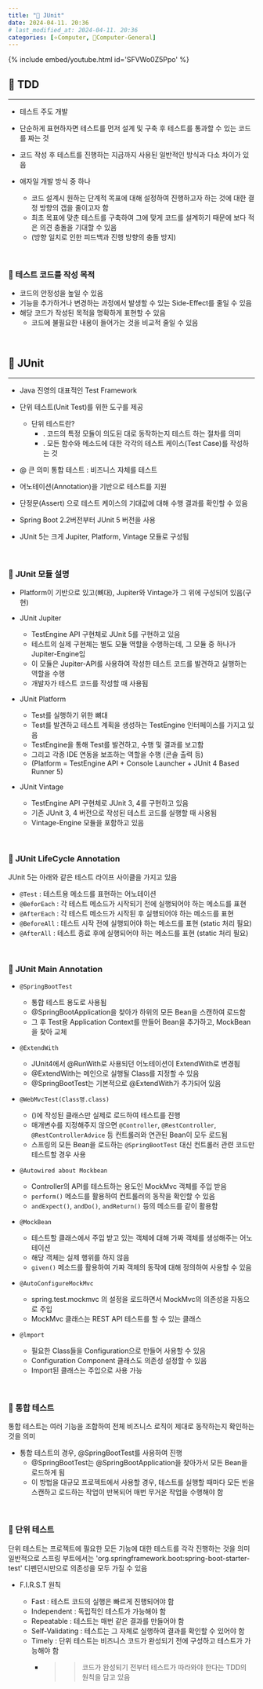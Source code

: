 ```yaml
---
title: "🌚 JUnit"
date: 2024-04-11. 20:36
# last_modified_at: 2024-04-11. 20:36
categories: [⭐Computer, 🌚Computer-General]
---
```


{% include embed/youtube.html id='SFVWo0Z5Ppo' %}

## **💫 TDD**

---

- 테스트 주도 개발

- 단순하게 표현하자면 테스트를 먼저 설계 및 구축 후 테스트를 통과할 수 있는 코드를 짜는 것
- 코드 작성 후 테스트를 진행하는 지금까지 사용된 일반적인 방식과 다소 차이가 있음
- 애자일 개발 방식 중 하나
  - 코드 설계시 원하는 단계적 목표에 대해 설정하여 진행하고자 하는 것에 대한 결정 방향의 갭을 줄이고자 함
  - 최초 목표에 맞춘 테스트를 구축하여 그에 맞게 코드를 설계하기 때문에 보다 적은 의견 충돌을 기대할 수 있음
  - (방향 일치로 인한 피드백과 진행 방향의 충돌 방지)
<br>

### **🫧 테스트 코드를 작성 목적**

- 코드의 안정성을 높일 수 있음
- 기능을 추가하거나 변경하는 과정에서 발생할 수 있는 Side-Effect를 줄일 수 있음
- 해당 코드가 작성된 목적을 명확하게 표현할 수 있음
  - 코드에 불필요한 내용이 들어가는 것을 비교적 줄일 수 있음
<br>

## **💫 JUnit**

---

- Java 진영의 대표적인 Test Framework
- 단위 테스트(Unit Test)를 위한 도구를 제공
  - 단위 테스트란?
    - . 코드의 특정 모듈이 의도된 대로 동작하는지 테스트 하는 절차를 의미
    - . 모든 함수와 메소드에 대한 각각의 테스트 케이스(Test Case)를 작성하는 것

- @ 큰 의미 통합 테스트 : 비즈니스 자체를 테스트
- 어노테이션(Annotation)을 기반으로 테스트를 지원
- 단정문(Assert) 으로 테스트 케이스의 기대값에 대해 수행 결과를 확인할 수 있음
- Spring Boot 2.2버전부터 JUnit 5 버전을 사용
- JUnit 5는 크게 Jupiter, Platform, Vintage 모듈로 구성됨
<br>

### **🫧 JUnit 모듈 설명**

- Platform이 기반으로 있고(뼈대), Jupiter와 Vintage가 그 위에 구성되어 있음(구현)

- JUnit Jupiter
  - TestEngine API 구현체로 JUnit 5를 구현하고 있음
  - 테스트의 실제 구현체는 별도 모듈 역할을 수행하는데, 그 모듈 중 하나가 Jupiter-Engine임
  - 이 모듈은 Jupiter-API를 사용하여 작성한 테스트 코드를 발견하고 실행하는 역할을 수행
  - 개발자가 테스트 코드를 작성할 때 사용됨

- JUnit Platform
  - Test를 실행하기 위한 뼈대
  - Test를 발견하고 테스트 계획을 생성하는 TestEngine 인터페이스를 가지고 있음
  - TestEngine을 통해 Test를 발견하고, 수행 및 결과를 보고함
  - 그리고 각종 IDE 연동을 보조하는 역할을 수행 (콘솔 출력 등)
  - (Platform = TestEngine API + Console Launcher + JUnit 4 Based Runner 5)

- JUnit Vintage
  - TestEngine API 구현체로 JUnit 3, 4를 구현하고 있음
  - 기존 JUnit 3, 4 버전으로 작성된 테스트 코드를 실행할 때 사용됨
  - Vintage-Engine 모듈을 포함하고 있음
<br>

### **🫧 JUnit LifeCycle Annotation**

JUnit 5는 아래와 같은 테스트 라이프 사이클을 가지고 있음

- `@Test` : 테스트용 메소드를 표현하는 어노테이션
- `@BeforEach` : 각 테스트 메소드가 시작되기 전에 실행되어야 하는 메소드를 표현
- `@AfterEach` : 각 테스트 메소드가 시작된 후 실행되어야 하는 메소드를 표현
- `@BeforeAll` : 테스트 시작 전에 실행되어야 하는 메소드를 표현 (static 처리 필요)
- `@AfterAll` : 테스트 종료 후에 실행되어야 하는 메소드를 표현 (static 처리 필요)
<br>

### **🫧 JUnit Main Annotation**

- `@SpringBootTest`
  - 통합 테스트 용도로 사용됨
  - @SpringBootApplication을 찾아가 하위의 모든 Bean을 스캔하여 로드함
  - 그 후 Test용 Application Context를 만들어 Bean을 추가하고, MockBean을 찾아 교체

- `@ExtendWith`
  - JUnit4에서 @RunWith로 사용되던 어노테이션이 ExtendWith로 변경됨
  - @ExtendWith는 메인으로 실행될 Class를 지정할 수 있음
  - @SpringBootTest는 기본적으로 @ExtendWith가 추가되어 있음

- `@WebMvcTest(Class명.class)`
  - ()에 작성된 클래스만 실제로 로드하여 테스트를 진행
  - 매개변수를 지정해주지 않으면 `@Controller`, `@RestController`, `@RestControllerAdvice` 등
  컨트롤러와 연관된 Bean이 모두 로드됨
  - 스프링의 모든 Bean을 로드하는 `@SpringBootTest` 대신 컨트롤러 관련 코드만 테스트할 경우 사용

- `@Autowired about Mockbean`
  - Controller의 API를 테스트하는 용도인 MockMvc 객체를 주입 받음
  - `perform()` 메소드를 활용하여 컨트롤러의 동작을 확인할 수 있음
  - `andExpect()`, `andDo()`, `andReturn()` 등의 메소드를 같이 활용함

- `@MockBean`
  - 테스트할 클래스에서 주입 받고 있는 객체에 대해 가짜 객체를 생성해주는 어노테이션
  - 해당 객체는 실제 행위를 하지 않음
  - `given()` 메소드를 활용하여 가짜 객체의 동작에 대해 정의하여 사용할 수 있음

- `@AutoConfigureMockMvc`
  - spring.test.mockmvc 의 설정을 로드하면서 MockMvc의 의존성을 자동으로 주입
  - MockMvc 클래스는 REST API 테스트를 할 수 있는 클래스
  
- `@lmport`
  - 필요한 Class들을 Configuration으로 만들어 사용할 수 있음
  - Configuration Component 클래스도 의존성 설정할 수 있음
  - Import된 클래스는 주입으로 사용 가능
<br>

### **🫧 통합 테스트**

통합 테스트는 여러 기능을 조합하여 전체 비즈니스 로직이 제대로 동작하는지 확인하는 것을 의미  

- 통합 테스트의 경우, @SpringBootTest를 사용하여 진행
  - @SpringBootTest는 @SpringBootApplication을 찾아가서 모든 Bean을 로드하게 됨
  - 이 방법을 대규모 프로젝트에서 사용할 경우, 테스트를 실행할 때마다 모든 빈을 스캔하고 로드하는 작업이 반복되어 매번 무거운 작업을 수행해야 함
<br>

### **🫧 단위 테스트**

단위 테스트는 프로젝트에 필요한 모든 기능에 대한 테스트를 각각 진행하는 것을 의미  
일반적으로 스프링 부트에서는 'org.springframework.boot:spring-boot-starter-test' 디펜던시만으로 의존성을 모두 가질 수 있음  

- F.I.R.S.T 원칙

  - Fast : 테스트 코드의 실행은 빠르게 진행되어야 함
  - Independent : 독립적인 테스트가 가능해야 함
  - Repeatable : 테스트는 매번 같은 결과를 만들어야 함
  - Self-Validating : 테스트는 그 자체로 실행하여 결과를 확인할 수 있어야 함
  - Timely : 단위 테스트는 비즈니스 코드가 완성되기 전에 구성하고 테스트가 가능해야 함
    - >> 코드가 완성되기 전부터 테스트가 따라와야 한다는 TDD의 원칙을 담고 있음
<br>
